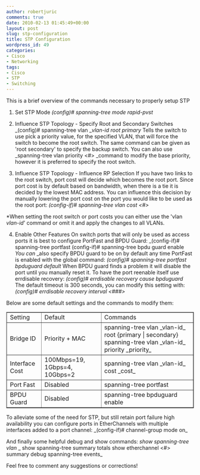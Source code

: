 ```yaml
---
author: robertjuric
comments: true
date: 2010-02-13 01:45:49+00:00
layout: post
slug: stp-configuration
title: STP Configuration
wordpress_id: 49
categories:
- Cisco
- Networking
tags:
- Cisco
- STP
- Switching
---
```


This is a brief overview of the commands necessary to properly setup STP

1. Set STP Mode
_(config)# spanning-tree mode rapid-pvst_

2. Influence STP Topology - Specify Root and Secondary Switches
_(config)# spanning-tree vlan __vlan-id root primary_
Tells the switch to use pick a priority value, for the specified VLAN, that will force the switch to become the root switch. The same command can be given as 'root secondary' to specify the backup switch. You can also use _spanning-tree vlan <vlan-id> priority <#> _command to modify the base priority, however it is preferred to specify the root switch.

3. Influence STP Topology - Influence RP Selection
If you have two links to the root switch, port cost will decide which becomes the root port. Since port cost is by default based on bandwidth, when there is a tie it is decided by the lowest MAC address. You can influence this decision by manually lowering the port cost on the port you would like to be used as the root port:
_(config-if)# spanning-tree vlan <vlan-id> cost <#>_

*When setting the root switch or port costs you can either use the 'vlan _vlan-id_' command or omit it and apply the changes to all VLANs.

4. Enable Other Features
On switch ports that will only be used as access ports it is best to configure PortFast and BPDU Guard:
_(config-if)# spanning-tree portfast
(config-if)# spanning-tree bpdu guard enable
_You can_ _also specify BPDU guard to be on by default any time PortFast is enabled with the global command:
_(config)# spanning-tree portfast bpduguard default_
When BPDU guard finds a problem it will disable the port until you manually reset it. To have the port reenable itself use errdisable recovery:
_(config)# errdisable recovery cause bpduguard_
The default timeout is 300 seconds, you can modify this setting with:
_(config)# errdisable recovery interval <###>_

Below are some default settings and the commands to modify them:
<table border="1" >
<tbody >
<tr >

<td >Setting
</td>

<td >Default
</td>

<td >Commands
</td>
</tr>
<tr >

<td >Bridge ID
</td>

<td >Priority + MAC
</td>

<td >spanning-tree vlan _vlan-id_ root {primary | secondary}
spanning-tree vlan _vlan-id_ priority _priority_
</td>
</tr>
<tr >

<td >Interface Cost
</td>

<td >100Mbps=19, 1Gbps=4, 10Gbps=2
</td>

<td >spanning-tree vlan _vlan-id_ cost _cost_
</td>
</tr>
<tr >

<td >Port Fast
</td>

<td >Disabled
</td>

<td >spanning-tree portfast
</td>
</tr>
<tr >

<td >BPDU Guard
</td>

<td >Disabled
</td>

<td >spanning-tree bpduguard enable
</td>
</tr>
</tbody>
</table>
To alleviate some of the need for STP, but still retain port failure high availability you can configure ports in EtherChannels with multiple interfaces added to a port channel:
_(config-if)# channel-group <group#> mode on_

And finally some helpful debug and show commands:
_show spanning-tree vlan <vlan-id>__
show spanning-tree summary totals
show etherchannel <#> summary
debug spanning-tree events_

Feel free to comment any suggestions or corrections!
